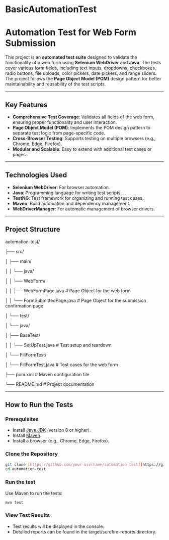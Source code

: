 # BasicAutomationTest

# Automation Test for Web Form Submission

This project is an **automated test suite** designed to validate the functionality of a web form using **Selenium WebDriver** and **Java**. The tests cover various form fields, including text inputs, dropdowns, checkboxes, radio buttons, file uploads, color pickers, date pickers, and range sliders. The project follows the **Page Object Model (POM)** design pattern for better maintainability and reusability of the test scripts.

---

## Key Features

- **Comprehensive Test Coverage**: Validates all fields of the web form, ensuring proper functionality and user interaction.
- **Page Object Model (POM)**: Implements the POM design pattern to separate test logic from page-specific code.
- **Cross-Browser Testing**: Supports testing on multiple browsers (e.g., Chrome, Edge, Firefox).
- **Modular and Scalable**: Easy to extend with additional test cases or pages.

---

## Technologies Used

- **Selenium WebDriver**: For browser automation.
- **Java**: Programming language for writing test scripts.
- **TestNG**: Test framework for organizing and running test cases.
- **Maven**: Build automation and dependency management.
- **WebDriverManager**: For automatic management of browser drivers.

---

## Project Structure
automation-test/

├── src/

│ ├── main/

│ │ └── java/

│ │ └── WebForm/

│ │ ├── WebFormPage.java # Page Object for the web form

│ │ └── FormSubmittedPage.java # Page Object for the submission confirmation page

│ └── test/

│ └── java/

│ ├── BaseTest/

│ │ └── SetUpTest.java # Test setup and teardown

│ └── FillFormTest/

│ └── FillFormTest.java # Test cases for the web form

├── pom.xml # Maven configuration file

└── README.md # Project documentation


---

## How to Run the Tests

### Prerequisites

- Install [Java JDK](https://www.oracle.com/java/technologies/javase-downloads.html) (version 8 or higher).
- Install [Maven](https://maven.apache.org/download.cgi).
- Install a browser (e.g., Chrome, Edge, Firefox).

### Clone the Repository

```bash
git clone [https://github.com/your-username/automation-test](https://github.com/GehadAshry/BasicAutomationTest).git
cd automation-test
```

### Run the test

Use Maven to run the tests:

```bash
mvn test
```

### View Test Results

* Test results will be displayed in the console.
* Detailed reports can be found in the target/surefire-reports directory.
